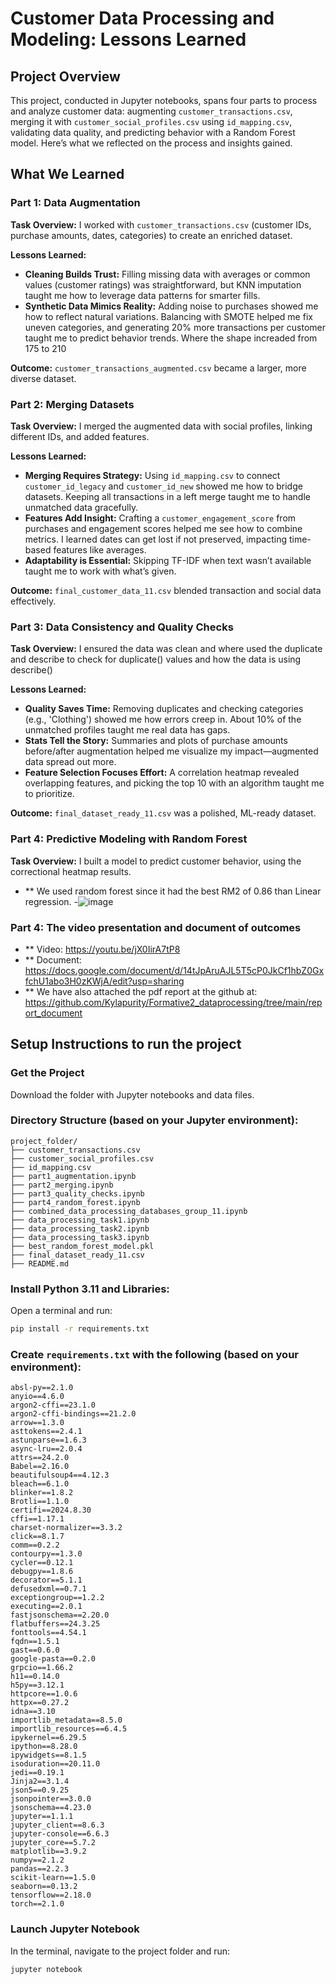 # Customer Data Processing and Modeling: Lessons Learned

## Project Overview
This project, conducted in Jupyter notebooks, spans four parts to process and analyze customer data: augmenting `customer_transactions.csv`, merging it with `customer_social_profiles.csv` using `id_mapping.csv`, validating data quality, and predicting behavior with a Random Forest model. Here’s what we reflected on the process and insights gained.

## What We Learned
### Part 1: Data Augmentation
**Task Overview:** I worked with `customer_transactions.csv` (customer IDs, purchase amounts, dates, categories) to create an enriched dataset.

**Lessons Learned:**  
- **Cleaning Builds Trust:** Filling missing data with averages or common values (customer ratings) was straightforward, but KNN imputation taught me how to leverage data patterns for smarter fills.  
- **Synthetic Data Mimics Reality:** Adding noise to purchases showed me how to reflect natural variations. Balancing with SMOTE helped me fix uneven categories, and generating 20% more transactions per customer taught me to predict behavior trends.  Where the shape increaded from 175 to 210

**Outcome:** `customer_transactions_augmented.csv` became a larger, more diverse dataset.

### Part 2: Merging Datasets
**Task Overview:** I merged the augmented data with social profiles, linking different IDs, and added features.

**Lessons Learned:**  
- **Merging Requires Strategy:** Using `id_mapping.csv` to connect `customer_id_legacy` and `customer_id_new` showed me how to bridge datasets. Keeping all transactions in a left merge taught me to handle unmatched data gracefully.  
- **Features Add Insight:** Crafting a `customer_engagement_score` from purchases and engagement scores helped me see how to combine metrics. I learned dates can get lost if not preserved, impacting time-based features like averages.  
- **Adaptability is Essential:** Skipping TF-IDF when text wasn’t available taught me to work with what’s given.  

**Outcome:** `final_customer_data_11.csv` blended transaction and social data effectively.

### Part 3: Data Consistency and Quality Checks
**Task Overview:** I ensured the data was clean and where used the duplicate and describe to check for  duplicate() values and how the data is using describe()

**Lessons Learned:**  
- **Quality Saves Time:** Removing duplicates and checking categories (e.g., 'Clothing') showed me how errors creep in. About 10% of the unmatched profiles taught me real data has gaps.  
- **Stats Tell the Story:** Summaries and plots of purchase amounts before/after augmentation helped me visualize my impact—augmented data spread out more.  
- **Feature Selection Focuses Effort:** A correlation heatmap revealed overlapping features, and picking the top 10 with an algorithm taught me to prioritize.  

**Outcome:** `final_dataset_ready_11.csv` was a polished, ML-ready dataset.

### Part 4: Predictive Modeling with Random Forest
**Task Overview:** I built a model to predict customer behavior, using the correctional heatmap results.
- ** We used random forest since it had the best RM2 of 0.86 than Linear regression.
-![image](https://github.com/user-attachments/assets/64d216c6-f702-45b0-8f70-f2e5f31ceaec)

 ### Part 4: The video presentation and document of outcomes
- ** Video: https://youtu.be/jX0IirA7tP8
- ** Document: https://docs.google.com/document/d/14tJpAruAJL5T5cP0JkCf1hbZ0GxfchU1abo3H0zKWjA/edit?usp=sharing 
- ** We have also attached the pdf report at the github at: https://github.com/Kylapurity/Formative2_dataprocessing/tree/main/report_document
  
## Setup Instructions to run the project
### Get the Project
Download the folder with Jupyter notebooks and data files.

### Directory Structure (based on your Jupyter environment):
```plaintext
project_folder/
├── customer_transactions.csv
├── customer_social_profiles.csv
├── id_mapping.csv
├── part1_augmentation.ipynb
├── part2_merging.ipynb
├── part3_quality_checks.ipynb
├── part4_random_forest.ipynb
├── combined_data_processing_databases_group_11.ipynb
├── data_processing_task1.ipynb
├── data_processing_task2.ipynb
├── data_processing_task3.ipynb
├── best_random_forest_model.pkl
├── final_dataset_ready_11.csv
├── README.md
```

### Install Python 3.11 and Libraries:
Open a terminal and run:
```bash
pip install -r requirements.txt
```

### Create `requirements.txt` with the following (based on your environment):
```plaintext
absl-py==2.1.0
anyio==4.6.0
argon2-cffi==23.1.0
argon2-cffi-bindings==21.2.0
arrow==1.3.0
asttokens==2.4.1
astunparse==1.6.3
async-lru==2.0.4
attrs==24.2.0
Babel==2.16.0
beautifulsoup4==4.12.3
bleach==6.1.0
blinker==1.8.2
Brotli==1.1.0
certifi==2024.8.30
cffi==1.17.1
charset-normalizer==3.3.2
click==8.1.7
comm==0.2.2
contourpy==1.3.0
cycler==0.12.1
debugpy==1.8.6
decorator==5.1.1
defusedxml==0.7.1
exceptiongroup==1.2.2
executing==2.0.1
fastjsonschema==2.20.0
flatbuffers==24.3.25
fonttools==4.54.1
fqdn==1.5.1
gast==0.6.0
google-pasta==0.2.0
grpcio==1.66.2
h11==0.14.0
h5py==3.12.1
httpcore==1.0.6
httpx==0.27.2
idna==3.10
importlib_metadata==8.5.0
importlib_resources==6.4.5
ipykernel==6.29.5
ipython==8.28.0
ipywidgets==8.1.5
isoduration==20.11.0
jedi==0.19.1
Jinja2==3.1.4
json5==0.9.25
jsonpointer==3.0.0
jsonschema==4.23.0
jupyter==1.1.1
jupyter_client==8.6.3
jupyter-console==6.6.3
jupyter_core==5.7.2
matplotlib==3.9.2
numpy==2.1.2
pandas==2.2.3
scikit-learn==1.5.0
seaborn==0.13.2
tensorflow==2.18.0
torch==2.1.0
```

### Launch Jupyter Notebook
In the terminal, navigate to the project folder and run:
```bash
jupyter notebook
```
